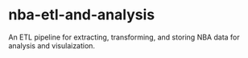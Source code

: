 # nba-etl-and-analysis
An ETL pipeline for extracting, transforming, and storing NBA data for analysis and visulaization.
